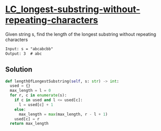 # [LC_longest-substring-without-repeating-characters](https://leetcode.com/problems/longest-substring-without-repeating-characters)

Given string s, find the length of the longest substring without repeating characters

```txt
Input: s = "abcabcbb"
Output: 3  # abc
```

## Solution

```py
def lengthOfLongestSubstring(self, s: str) -> int:
  used = {}
  max_length = l = 0
  for r, c in enumerate(s):
    if c in used and l <= used[c]:
      l = used[c] + 1
    else:
      max_length = max(max_length, r - l + 1)
    used[c] = r
  return max_length
```
